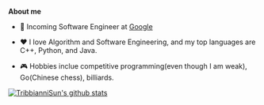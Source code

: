 **About me**

- 💼 Incoming Software Engineer at [Google](https://about.google/)

- ❤️ I love Algorithm and Software Engineering, and my top languages are C++, Python, and Java. 

- 🎮 Hobbies inclue competitive programming(even though I am weak), Go(Chinese chess), billiards. 

[![TribbianniSun's github stats](https://github-readme-stats.vercel.app/api?username=TribbianniSun&show_icons=true&theme=tokyonight)](https://github.com/anuraghazra/github-readme-stats)
